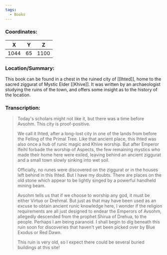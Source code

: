 ```yaml
---
tags:
  - Books
---
```


### Coordinates:
| **X** | **Y**| **Z** |
|:-----:|:----:|:-----:|
|1044  |65   |1100  |

### Location/Summary:
This book can be found in a chest in the ruined city of [[Ihted]], home to the sacred ziggurat of Mystic Elder [[Khive]]. It was written by an archaeologist studying the ruins of the town, and offers some insight as to the history of the location.

### Transcription:
> Today's scholars might not like it, but there was a time before Avsohm. This city is proof-positive.
>
> We call it Ihted, after a long-lost city in one of the lands from before the Felling of the Primal Tree. Like that ancient place, this Ihted was also once a hub of runic magic and Khive worship. But after Emperor Ifeihl forbade the worship of Aspects, the few remaining mystics who made their home here were exiled, leaving behind an ancient ziggurat and a small town slowly sinking into wet soil.
>
> Officially, no runes were discovered on the ziggurat or in the houses left behind in this Ihted. But I have my doubts. There are places on the old stone which appear to be lightly singed by a powerful handheld mining beam.
>
> Avsohm tells us that if we choose to worship any god, it must be either Virtuo or Drehmal. But just as that may have been used as an excuse to obtain ancient runic knowledge here, I wonder if the religion requirements are all just designed to endear the Emperors of Avsohm, allegedly descended from the prophet Shirua of Drehua, to the people. Perhaps I am being paranoid. I shall begin to dig beneath this ruin soon for discoveries that haven't yet been picked over by Blue Exodus or Red Dawn.
>
> This ruin is very old, so I expect there could be several buried buildings at this site!
